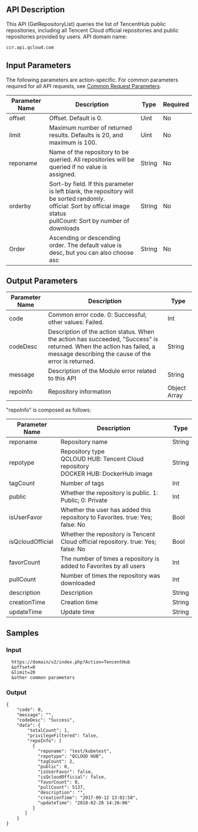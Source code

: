 ## API Description
This API (GetRepositoryList) queries the list of TencentHub public repositories, including all Tencent Cloud official repositories and public repositories provided by users.
API domain name:

````
ccr.api.qcloud.com
````

## Input Parameters
The following parameters are action-specific. For common parameters required for all API requests, see [Common Request Parameters](https://intl.cloud.tencent.com/document/api/457/9463).

| Parameter Name | Description | Type | Required |
|---------|---------|---------|---------|
| offset | Offset. Default is 0. | Uint | No |
| limit | Maximum number of returned results. Defaults is 20, and maximum is 100. | Uint | No |
| reponame | Name of the repository to be queried. All repositories will be queried if no value is assigned. | String | No |
| orderby | Sort-by field. If this parameter is left blank, the  repository will be sorted randomly. <br>official: Sort by official image status <br>pullCount: Sort by number of downloads | String | No |
| Order | Ascending or descending order. The default value is desc, but you can also choose asc | String | No |

## Output Parameters

| Parameter Name | Description | Type |
|---------|---------|---------|
| code | Common error code. 0: Successful; other values: Failed. | Int |
| codeDesc | Description of the action status. When the action has succeeded, "Success" is returned. When the action has failed, a message describing the cause of the error is returned. | String |
| message | Description of the Module error related to this API | String |
| repoInfo | Repository information | Object Array |

"repoInfo" is composed as follows:

| Parameter Name | Description | Type |
|---------|---------|---------|
| reponame | Repository name | String |
| repotype | Repository type <br>QCLOUD HUB: Tencent Cloud repository <br>DOCKER HUB: DockerHub image | String |
| tagCount | Number of tags | Int |
| public | Whether the repository is public. 1: Public; 0: Private | Int |
| isUserFavor | Whether the user has added this repository to Favorites. true: Yes; false: No | Bool |
| isQcloudOfficial | Whether the repository is Tencent Cloud official repository. true: Yes; false: No | Bool |
| favorCount | The number of times a repository is added to Favorites by all users | Int |
| pullCount | Number of times the repository was downloaded | Int |
| description | Description | String |
| creationTime | Creation time | String |
| updateTime | Update time | String |

## Samples
### Input

```
  https://domain/v2/index.php?Action=TencentHub
  &offset=0
  &limit=20
  &other common parameters
```
### Output

```
{
    "code": 0,
    "message": "", 
    "codeDesc": "Success",
    "data": {
		"totalCount": 1,
	    "privilegeFiltered": false,
	    "repoInfo": [
	      {
	        "reponame": "test/kubetest",
	        "repotype": "QCLOUD HUB",
	        "tagCount": 2,
	        "public": 0,
	        "isUserFavor": false,
	        "isQcloudOfficial": false,
	        "favorCount": 0,
	        "pullCount": 5137,
	        "description": "",
	        "creationTime": "2017-09-12 13:02:58",
	        "updateTime": "2018-02-28 14:26:06"
	      }
	   ]
	}
}

```
